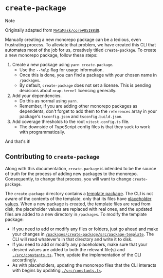 # `create-package`

> [!NOTE]
> Originally adapted from
> [`MetaMask/core#85188d8`](https://github.com/MetaMask/core/tree/85188d8146d13f06e1fe1a4143b6a35ac95630ea/scripts/create-package).

Manually creating a new monorepo package can be a tedious, even frustrating process. To alleviate that
problem, we have created this CLI that automates most of the job for us, creatively titled
`create-package`. To create a new monorepo package, follow these steps:

1. Create a new package using `yarn create-package`.
   - Use the `--help` flag for usage information.
   - Once this is done, you can find a package with your chosen name in `/packages`.
   - By default, `create-package` does not set a license. This is pending
     decisions about `ocap-kernel` licensing generally.
2. Add your dependencies.
   - Do this as normal using `yarn`.
   - Remember, if you are adding other monorepo packages as dependents, don't forget to add them
     to the `references` array in your package's `tsconfig.json` and `tsconfig.build.json`.
3. Add coverage thresholds to the root `vitest.config.ts` file.
   - The downside of TypeScript config files is that they suck to work with programmatically.

And that's it!

## Contributing to `create-package`

Along with this documentation, `create-package` is intended to be the source of truth for the process of adding new packages to the monorepo. Consequently, to change that process, you will want to change `create-package`.

The `create-package` directory contains a [template package](./src/package-template/). The CLI is not aware of the contents of the template, only that its files have [placeholder values](./src/constants.ts). When a new package is created, the template files are read from disk, the placeholder values are replaced with real ones, and the updated files are added to a new directory in `/packages`. To modify the template package:

- If you need to add or modify any files or folders, just go ahead and make your changes in [`/packages/create-package/src/package-template`](./src/package-template/). The CLI will read whatever's in that directory and write it to disk.
- If you need to add or modify any placeholders, make sure that your desired values are added to both the relevant file(s) and [`./src/constants.ts`](./src/constants.ts). Then, update the implementation of the CLI accordingly.
- As with placeholders, updating the monorepo files that the CLI interacts with begins by updating [`./src/constants.ts`](./src/constants.ts).
